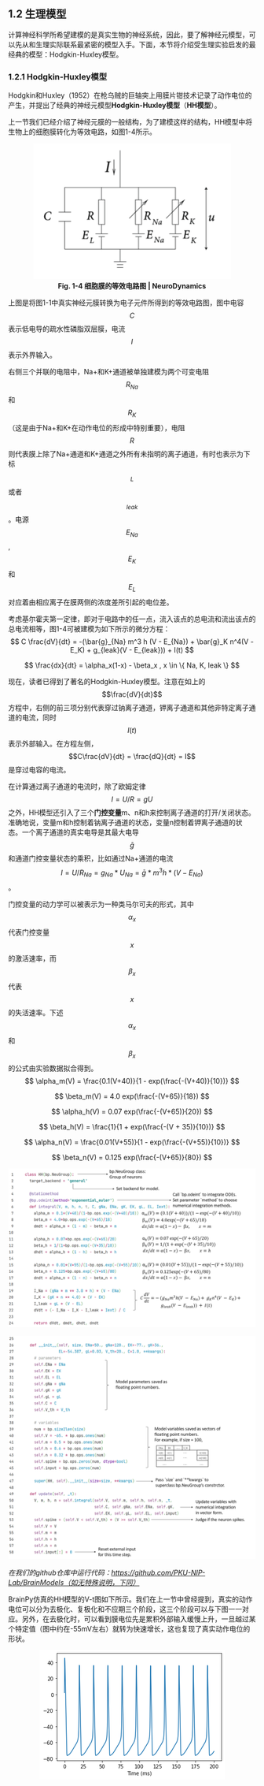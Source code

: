 ## 1.2 生理模型

计算神经科学所希望建模的是真实生物的神经系统，因此，要了解神经元模型，可以先从和生理实际联系最紧密的模型入手。下面，本节将介绍受生理实验启发的最经典的模型：Hodgkin-Huxley模型。

### 1.2.1 Hodgkin-Huxley模型

Hodgkin和Huxley（1952）在枪乌贼的巨轴突上用膜片钳技术记录了动作电位的产生，并提出了经典的神经元模型**Hodgkin-Huxley模型**（**HH模型**）。

上一节我们已经介绍了神经元膜的一般结构，为了建模这样的结构，HH模型中将生物上的细胞膜转化为等效电路，如图1-4所示。

<center><img src="../../figs/neus/1-2.png">	</center>

<center><b>Fig. 1-4 细胞膜的等效电路图 | NeuroDynamics </b></center>

上图是将图1-1中真实神经元膜转换为电子元件所得到的等效电路图，图中电容$$C$$表示低电导的疏水性磷脂双层膜，电流$$I$$表示外界输入。

右侧三个并联的电阻中，Na+和K+通道被单独建模为两个可变电阻$$R_{Na}$$和$$R_K$$（这是由于Na+和K+在动作电位的形成中特别重要），电阻$$R$$则代表膜上除了Na+通道和K+通道之外所有未指明的离子通道，有时也表示为下标$$_L$$或者$$_{leak}$$。电源 $$E_{Na}$$, $$E_K$$ 和$$E_L$$对应着由相应离子在膜两侧的浓度差所引起的电位差。

考虑基尔霍夫第一定律，即对于电路中的任一点，流入该点的总电流和流出该点的总电流相等，图1-4可被建模为如下所示的微分方程：
$$
C \frac{dV}{dt} = -(\bar{g}_{Na} m^3 h (V - E_{Na}) + \bar{g}_K n^4(V - E_K) + g_{leak}(V - E_{leak})) + I(t)
$$

$$
\frac{dx}{dt} = \alpha_x(1-x) - \beta_x , x \in \{ Na, K, leak \}
$$

现在，读者已得到了著名的Hodgkin-Huxley模型。注意在如上的$$\frac{dV}{dt}$$方程中，右侧的前三项分别代表穿过钠离子通道，钾离子通道和其他非特定离子通道的电流，同时$$I(t)$$表示外部输入。在方程左侧，$$C\frac{dV}{dt} = \frac{dQ}{dt} = I$$是穿过电容的电流。

在计算通过离子通道的电流时，除了欧姆定律$$I = U/R = gU$$之外，HH模型还引入了三个**门控变量**m、n和h来控制离子通道的打开/关闭状态。准确地说，变量m和h控制着钠离子通道的状态，变量n控制着钾离子通道的状态。一个离子通道的真实电导是其最大电导$$\bar{g}$$和通道门控变量状态的乘积，比如通过Na+通道的电流$$I=U/R_{Na} = g_{Na}*U_{Na} = \bar{g} * m^3 h * (V-E_{Na})$$。

门控变量的动力学可以被表示为一种类马尔可夫的形式，其中$$\alpha_x$$代表门控变量$$x$$的激活速率，而$$\beta_x$$代表$$x$$的失活速率。下述$$\alpha_x$$和$$\beta_x$$的公式由实验数据拟合得到。
$$
\alpha_m(V) = \frac{0.1(V+40)}{1 - exp(\frac{-(V+40)}{10})}
$$

$$
\beta_m(V) = 4.0 exp(\frac{-(V+65)}{18})
$$

$$
\alpha_h(V) = 0.07 exp(\frac{-(V+65)}{20})
$$

$$
\beta_h(V) = \frac{1}{1 + exp(\frac{-(V + 35)}{10})}
$$

$$
\alpha_n(V) = \frac{0.01(V+55)}{1 - exp(\frac{-(V+55)}{10})}
$$

$$
\beta_n(V) = 0.125 exp(\frac{-(V+65)}{80})
$$

![png](../../figs/neus/codes/HH1.png)

![png](../../figs/neus/codes/HH2.png)

*在我们的github仓库中运行代码：https://github.com/PKU-NIP-Lab/BrainModels（如无特殊说明，下同）*

BrainPy仿真的HH模型的V-t图如下所示。我们在上一节中曾经提到，真实的动作电位可以分为去极化、复极化和不应期三个阶段，这三个阶段可以与下图一一对应。另外，在去极化时，可以看到膜电位先是累积外部输入缓慢上升，一旦越过某个特定值（图中约在-55mV左右）就转为快速增长，这也复现了真实动作电位的形状。

<center><img src="../../figs/neus/out/output_27_0.png">	</center>